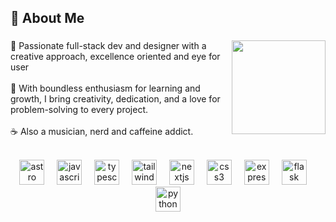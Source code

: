 <h2 align="left">💫 About Me</h2>

###

<img align="right" height="150" src="https://i.pinimg.com/564x/8b/ca/09/8bca0911d0853ac23d87445d3eebd75e.jpg"  />

###

<p align="left">🍃 Passionate full-stack dev and designer with a creative approach, excellence oriented and eye for user <br><br>🧩 With boundless enthusiasm for learning and growth, I bring creativity, dedication, and a love for problem-solving to every project.<br><br>☕ Also a musician, nerd and caffeine addict.</p>

<br clear="both">

<div align="center">
  <img src="https://skillicons.dev/icons?i=astro" height="40" alt="astro logo"  />
  <img width="12" />
  <img src="https://skillicons.dev/icons?i=js" height="40" alt="javascript logo"  />
  <img width="12" />
  <img src="https://skillicons.dev/icons?i=ts" height="40" alt="typescript logo"  />
  <img width="12" />
  <img src="https://cdn.simpleicons.org/tailwindcss/06B6D4" height="40" alt="tailwindcss logo"  />
  <img width="12" />
  <img src="https://skillicons.dev/icons?i=nextjs" height="40" alt="nextjs logo"  />
  <img width="12" />
  <img src="https://skillicons.dev/icons?i=css" height="40" alt="css3 logo"  />
  <img width="12" />
  <img src="https://skillicons.dev/icons?i=express" height="40" alt="express logo"  />
  <img width="12" />
  <img src="https://skillicons.dev/icons?i=flask" height="40" alt="flask logo"  />
  <img width="12" />
  <img src="https://skillicons.dev/icons?i=py" height="40" alt="python logo"  />
</div>

